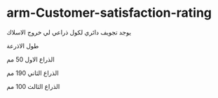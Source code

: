 # arm-Customer-satisfaction-rating

يوجد تجويف دائري لكول ذراعي لي خروج الاسلاك

طول الاذرعة 


الذراع الاول 50 مم

الذراع الثاني 190 مم

 الذراع الثالث  100 مم

